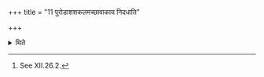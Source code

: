 +++
title = "11 पुरोडाशशकलमच्छावाकाय निदधाति"

+++

<details><summary>थिते</summary>

11. (The Adhvaryu) preserves a portion (of Iḍā) of the (Savanīya)-sacrificial bread for the Acchāvāka.[^1]  

[^1]: See XII.26.2.  
</details>
